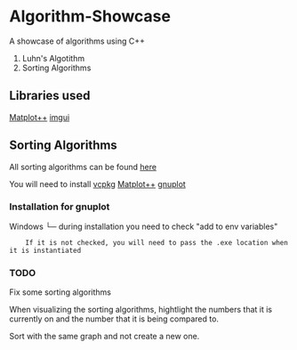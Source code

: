 # Algorithm-Showcase
A showcase of algorithms using C++
1) Luhn's Algotithm
2) Sorting Algorithms 


## Libraries used
[Matplot++](https://alandefreitas.github.io/matplotplusplus/)
[imgui](https://github.com/ocornut/imgui)

## Sorting Algorithms
 All sorting algorithms can be found [here](https://www.geeksforgeeks.org/sorting-algorithms/)


You will need to install 
[vcpkg](https://vcpkg.io/en/getting-started)
[Matplot++](https://alandefreitas.github.io/matplotplusplus/integration/package-managers/vcpkg/)
[gnuplot](http://www.gnuplot.info/download.html)
### Installation for gnuplot
Windows
 └─ during  installation you need to check "add to env variables"
    
    	If it is not checked, you will need to pass the .exe location when it is instantiated

### TODO
 Fix some sorting algorithms
 
 When visualizing the sorting algorithms, hightlight the numbers that it is currently on and 
 the number that it is being compared to.

 Sort with the same graph and not create a new one.